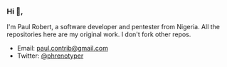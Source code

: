 ### Hi 👋,

I'm Paul Robert, a software developer and pentester from Nigeria. 
All the repositories here are my original work. I don't fork other repos.

- Email: paul.contrib@gmail.com
- Twitter: <a href="https://twitter.com/phrenotyper">@phrenotyper</a>
